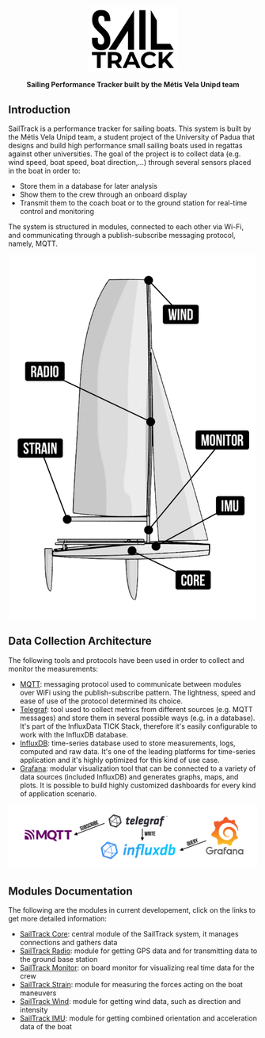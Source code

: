 <p align="center">
  <img src="Graphics/SailTrack Logo.png" width="180">
</p>


<p align="center"><b>Sailing Performance Tracker built by the Métis Vela Unipd team</b></p>

## Introduction
SailTrack is a performance tracker for sailing boats.
This system is built by the Métis Vela Unipd team, a student project of the University of Padua that designs and build high performance small sailing boats used in regattas against other universities.
The goal of the project is to collect data (e.g. wind speed, boat speed, boat direction,...) through several sensors placed in the boat in order to:

* Store them in a database for later analysis
* Show them to the crew through an onboard display
* Transmit them to the coach boat or to the ground station for real-time control and monitoring

The system is structured in modules, connected to each other via Wi-Fi, and communicating through a publish-subscribe messaging protocol, namely, MQTT.

<p align="center">
  <img src="Graphics/Modules Diagram.png" width="500">
</p>


## Data Collection Architecture

The following tools and protocols have been used in order to collect and monitor the measurements:

- [MQTT](https://mqtt.org): messaging protocol used to communicate between modules over WiFi using the publish-subscribe pattern. The lightness, speed and ease of use of the protocol determined its choice.
- [Telegraf](https://www.influxdata.com/time-series-platform/telegraf/): tool used to collect metrics from different sources (e.g. MQTT messages) and store them in several possible ways (e.g. in a database). It's part of the InfluxData TICK Stack, therefore it's easily configurable to work with the InfluxDB database.
- [InfluxDB](https://www.influxdata.com/products/influxdb/): time-series database used to store measurements, logs, computed and raw data. It's one of the leading platforms for time-series application and it's highly optimized for this kind of use case.
- [Grafana](https://grafana.com): modular visualization tool that can be connected to a variety of data sources (included InfluxDB) and generates graphs, maps, and plots. It is possible to build highly customized dashboards for every kind of application scenario.

![data-collection-architecture](Graphics/Data%20Acquisition%20Diagram.png)

## Modules Documentation

The following are the modules in current developement, click on the links to get more detailed information:
* [SailTrack Core](https://github.com/metis-vela-unipd/sailtrack-documentation/tree/main/SailTrack%20Core): central module of the SailTrack system, it manages connections and gathers data
* [SailTrack Radio](https://github.com/metis-vela-unipd/sailtrack-documentation/tree/main/SailTrack%20Radio): module for getting GPS data and for transmitting data to the ground base station
* [SailTrack Monitor](https://github.com/metis-vela-unipd/sailtrack-documentation/tree/main/SailTrack%20Monitor): on board monitor for visualizing real time data for the crew
* [SailTrack Strain](https://github.com/metis-vela-unipd/sailtrack-documentation/tree/main/SailTrack%20Strain): module for measuring the forces acting on the boat maneuvers
* [SailTrack Wind](https://github.com/metis-vela-unipd/sailtrack-documentation/tree/main/SailTrack%20Wind): module for getting wind data, such as direction and intensity
* [SailTrack IMU](https://github.com/metis-vela-unipd/sailtrack-documentation/tree/main/SailTrack%20IMU): module for getting combined orientation and acceleration data of the boat
